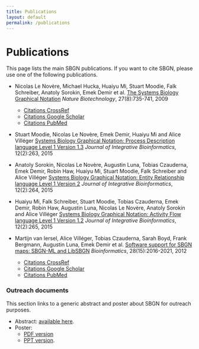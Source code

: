 ```yaml
---
title: Publications
layout: default
permalink: /publications
---
```


# Publications

This page lists the main SBGN publications. If you want to cite SBGN, please use one of the following publications.

*  Nicolas Le Novère,  Michael Hucka, Huaiyu Mi, Stuart Moodie, Falk Schreiber, Anatoly Sorokin, Emek Demir et al. [The Systems Biology Graphical Notation](http://www.nature.com/nbt/journal/v27/n8/full/nbt.1558.html) *Nature Biotechnology*, 27(8):735-741, 2009
    - [Citations CrossRef](http://www.nature.com/cited/cited.html?doi=10.1038/nbt.1558)
    - [Citations Google Scholar](https://scholar.google.com/scholar?hl=en&as_sdt=2005&sciodt=0,5&cites=2963672330742874231&scipsc=&q=&scisbd=1)
    - [Citations PubMed](https://www.ncbi.nlm.nih.gov/pubmed?linkname=pubmed_pubmed_citedin&from_uid=19668183)

*  Stuart Moodie, Nicolas Le Novère, Emek Demir, Huaiyu Mi and Alice Villéger [Systems Biology Graphical Notation: Process Description language Level 1 Version 1.3](http://journal.imbio.de/article.php?aid=263) *Journal of Integrative Bioinformatics*, 12(2):263, 2015

*  Anatoly Sorokin, Nicolas Le Novère, Augustin Luna, Tobias Czauderna, Emek Demir, Robin Haw, Huaiyu Mi, Stuart Moodie, Falk Schreiber and Alice Villéger [Systems Biology Graphical Notation: Entity Relationship language Level 1 Version 2](http://journal.imbio.de/article.php?aid=264) *Journal of Integrative Bioinformatics*, 12(2):264, 2015

*  Huaiyu Mi, Falk Schreiber, Stuart Moodie, Tobias Czauderna, Emek Demir, Robin Haw, Augustin Luna, Nicolas Le Novère, Anatoly Sorokin and Alice Villéger [Systems Biology Graphical Notation: Activity Flow language Level 1 Version 1.2](http://journal.imbio.de/article.php?aid=265) *Journal of Integrative Bioinformatics*, 12(2):265, 2015

*  Martijn van Iersel, Alice Villéger, Tobias Czauderna, Sarah Boyd, Frank Bergmann, Augustin Luna, Emek Demir et al. [Software support for SBGN maps: SBGN-ML and LibSBGN](http://bioinformatics.oxfordjournals.org/content/28/15/2016) *Bioinformatics*, 28(15):2016-2021, 2012
    - [Citations CrossRef](http://bioinformatics.oxfordjournals.org/cgi/crossref-forward-links/28/15/2016)
    - [Citations Google Scholar](https://scholar.google.com/scholar?hl=en&as_sdt=2005&sciodt=0,5&cites=16247298811091409604&scipsc=&q=&scisbd=1)
    - [Citations PubMed](https://www.ncbi.nlm.nih.gov/pubmed?linkname=pubmed_pubmed_citedin&from_uid=22581176)
    

### Outreach documents
This section links to a generic abstract and poster about SBGN for outreach purposes.

* Abstract: [available here](abstract).
* Poster:
	- [PDF version](/sbgn/images/outreach/SBGN_poster.pdf)
	- [PPT version](/sbgn/images/outreach/SBGN_poster.pptx).

